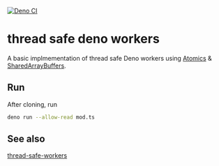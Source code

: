 [![Deno CI](https://github.com/detj/deno-workers/actions/workflows/deno.yml/badge.svg)](https://github.com/detj/deno-workers/actions/workflows/deno.yml)

# thread safe deno workers

A basic implmementation of thread safe Deno workers using [Atomics](https://developer.mozilla.org/en-US/docs/Web/JavaScript/Reference/Global_Objects/Atomics) &amp; [SharedArrayBuffers](https://developer.mozilla.org/en-US/docs/Web/JavaScript/Reference/Global_Objects/SharedArrayBuffer).

## Run

After cloning, run

```sh
deno run --allow-read mod.ts
```

## See also

[thread-safe-workers](https://github.com/detj/thread-safe-workers)
